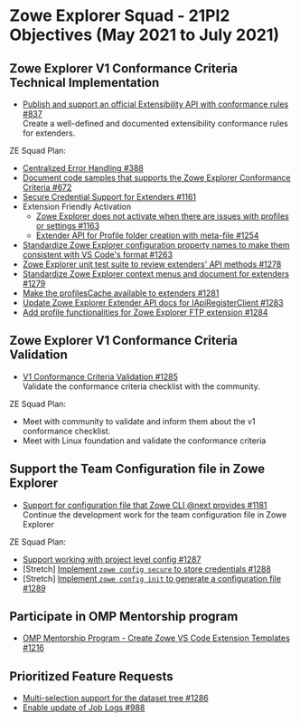 # Zowe Explorer Squad - 21PI2 Objectives (May 2021 to July 2021)


## Zowe Explorer V1 Conformance Criteria Technical Implementation

* [Publish and support an official Extensibility API with conformance rules #837](https://github.com/zowe/vscode-extension-for-zowe/issues/837)  
Create a well-defined and documented extensibility conformance rules for extenders.

ZE Squad Plan:  
- [Centralized Error Handling #388](https://github.com/zowe/vscode-extension-for-zowe/issues/388)  
- [Document code samples that supports the Zowe Explorer Conformance Criteria #672](https://github.com/zowe/vscode-extension-for-zowe/issues/672)  
- [Secure Credential Support for Extenders #1161](https://github.com/zowe/vscode-extension-for-zowe/issues/1161)  
- Extension Friendly Activation
  - [Zowe Explorer does not activate when there are issues with profiles or settings #1163](https://github.com/zowe/vscode-extension-for-zowe/issues/1163)  
  - [Extender API for Profile folder creation with meta-file #1254](https://github.com/zowe/vscode-extension-for-zowe/issues/1254) 
- [Standardize Zowe Explorer configuration property names to make them consistent with VS Code's format #1263](https://github.com/zowe/vscode-extension-for-zowe/issues/1263) 
- [Zowe Explorer unit test suite to review extenders' API methods #1278](https://github.com/zowe/vscode-extension-for-zowe/issues/1278)  
- [Standardize Zowe Explorer context menus and document for extenders #1279](https://github.com/zowe/vscode-extension-for-zowe/issues/1279)  
- [Make the profilesCache available to extenders #1281](https://github.com/zowe/vscode-extension-for-zowe/issues/1281)  
- [Update Zowe Explorer Extender API docs for IApiRegisterClient #1283](https://github.com/zowe/vscode-extension-for-zowe/issues/1283)  
- [Add profile functionalities for Zowe Explorer FTP extension #1284](https://github.com/zowe/vscode-extension-for-zowe/issues/1284)  

  
  
  
## Zowe Explorer V1 Conformance Criteria Validation

* [V1 Conformance Criteria Validation #1285](https://github.com/zowe/vscode-extension-for-zowe/issues/1285)  
Validate the conformance criteria checklist with the community.

ZE Squad Plan:  
- Meet with community to validate and inform them about the v1 conformance checklist.
- Meet with Linux foundation and validate the conformance criteria

  
## Support the Team Configuration file in Zowe Explorer

* [Support for configuration file that Zowe CLI @next provides #1181](https://github.com/zowe/vscode-extension-for-zowe/issues/1181)  
Continue the development work for the team configuration file in Zowe Explorer

ZE Squad Plan:  
- [Support working with project level config #1287](https://github.com/zowe/vscode-extension-for-zowe/issues/1287)
- [Stretch] [Implement `zowe config secure` to store credentials #1288](https://github.com/zowe/vscode-extension-for-zowe/issues/1288)
- [Stretch] [Implement `zowe config init` to generate a configuration file #1289](https://github.com/zowe/vscode-extension-for-zowe/issues/1289)


## Participate in OMP Mentorship program

* [OMP Mentorship Program - Create Zowe VS Code Extension Templates #1216](https://github.com/zowe/vscode-extension-for-zowe/issues/1216)  


## Prioritized Feature Requests

* [Multi-selection support for the dataset tree  #1286](https://github.com/zowe/vscode-extension-for-zowe/issues/1286)  
* [Enable update of Job Logs #988](https://github.com/zowe/vscode-extension-for-zowe/issues/988)  

